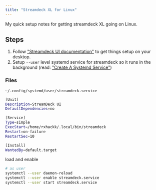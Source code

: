 ```yaml
---
title: "Streamdeck XL for Linux"
---
```


My quick setup notes for getting streamdeck XL going on Linux.

## Steps

1. Follow ["Streamdeck UI documentation"](https://timothycrosley.github.io/streamdeck-ui/docs/installation/ubuntu/) to get things setup on your desktop.
2. Setup `--user` level systemd service for streamdeck so it runs in the background (read: ["Create A Systemd Service"](https://linuxhandbook.com/create-systemd-services/))

### Files

`~/.config/systemd/user/streamdeck.service`

```bash
[Unit]
Description=StreamDeck UI
DefaultDependencies=no

[Service]
Type=simple
ExecStart=/home/rxhackk/.local/bin/streamdeck
Restart=on-failure
RestartSec=10

[Install]
WantedBy=default.target
```

load and enable

```bash
# as user
systemctl --user daemon-reload
systemctl --user enable streamdeck.service
systemctl --user start streamdeck.service
```
